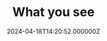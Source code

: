 ---
title: "What you see"
date: "2024-04-18T14:20:52.000000Z"
description: "Wrote about how we need to pay attention to what we’re paying attention to—and why this is important to how we give feedback: everythingchanges.us/blog/what…"
link: "https://everythingchanges.us/blog/what-you-see/"
---